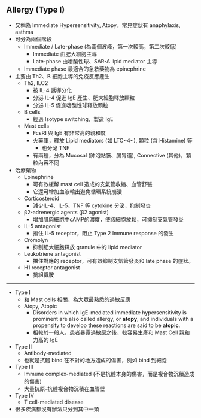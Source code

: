 ## Allergy (Type I)

- 又稱為 Immediate Hypersensitivity, Atopy，常見症狀有 anaphylaxis, asthma
- 可分為兩個階段
  - Immediate / Late-phase (為兩個波峰，第一次較高，第二次較低)
    - Immediate 由肥大細胞主導
    - Late-phase 由嗜酸性球、SAR-A lipid mediator 主導
  - Immediate phase 最適合的急救藥物為 epinephrine
- 主要由 Th2、B 細胞主導的免疫反應產生
  - Th2, ILC2
    - 被 IL-4 誘導分化
    - 分泌 IL-4 促進 IgE 產生、肥大細胞釋放顆粒
    - 分泌 IL-5 促進嗜酸性球釋放顆粒
  - B cells
    - 經過 Isotype switching，製造 IgE
  - Mast cells
    - FcεRI 與 IgE 有非常高的親和度
    - 火藥庫，釋放 Lipid mediators (如 LTC~4~), 顆粒 (含 Histamine) 等
      - 也分泌 TNF
    - 有兩種，分為 Mucosal (肺泡黏膜、腸胃道), Connective (其他)，顆粒內容不同
- 治療藥物
  - Epinephrine
    - 可有效緩解 mast cell 造成的支氣管收縮、血管舒張
    - 它還可增加血液輸出避免循環系統崩潰
  - Corticosteroid
    - 減少IL-4、IL-5、TNF 等 cytokine 分泌，抑制發炎
  - β2-adrenergic agents (β2 agonist)
    - 增加肌肉細胞中cAMP的濃度，使該細胞放鬆，可抑制支氣管發炎
  - IL-5 antagonist
    - 擋住 IL-5 receptor，阻止 Type 2 Immune response 的發生
  - Cromolyn
    - 抑制肥大細胞釋放 granule 中的 lipid mediator
  - Leukotriene antagonist
    - 擋住對應的 receptor，可有效抑制支氣管發炎和 late phase 的症狀。
  - H1 receptor antagonist
    - 抗組織胺

---

- Type I
  - 和 Mast cells 相關，為大眾最熟悉的過敏反應
  - Atopy, Atopic
    - Disorders in which IgE-mediated immediate hypersensitivity is prominent are also called allergy, or **atopy**, and individuals with a propensity to develop these reactions are said to be **atopic**.
    - 相較於一般人，患者暴露過敏原之後，較容易生產和 Mast Cell 親和力高的 IgE
- Type II
  - Antibody-mediated
  - 也就是抗體 bind 在不對的地方造成的傷害，例如 bind 到細胞
- Type III
  - Immune complex-mediated (不是抗體本身的傷害，而是複合物沉積造成的傷害)
  - 大量抗原-抗體複合物沉積在血管壁
- Type IV
  - T cell-mediated disease
- 很多疾病都沒有辦法只分到其中一類

